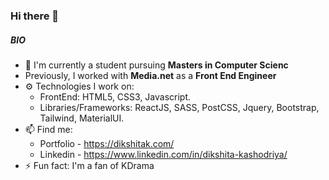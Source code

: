 ### Hi there 👋

##### BIO

- 🏢 I'm currently a student pursuing **Masters in Computer Scienc**
- Previously, I worked with **Media.net** as a **Front End Engineer**
- ⚙️ Technologies I work on:
  - FrontEnd: HTML5, CSS3, Javascript.
  - Libraries/Frameworks: ReactJS, SASS, PostCSS, Jquery, Bootstrap, Tailwind, MaterialUI.
- 📫 Find me:
	- Portfolio - https://dikshitak.com/
	- Linkedin - https://www.linkedin.com/in/dikshita-kashodriya/
- ⚡️ Fun fact: I'm a fan of KDrama
